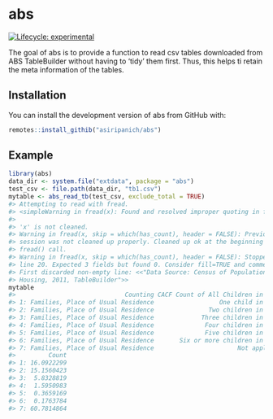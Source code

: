
<!-- README.md is generated from README.Rmd. Please edit that file -->

# abs

<!-- badges: start -->

[![Lifecycle:
experimental](https://img.shields.io/badge/lifecycle-experimental-orange.svg)](https://www.tidyverse.org/lifecycle/#experimental)
<!-- badges: end -->

The goal of abs is to provide a function to read csv tables downloaded
from ABS TableBuilder without having to ‘tidy’ them first. Thus, this
helps ti retain the meta information of the tables.

## Installation

You can install the development version of abs from GitHub with:

``` r
remotes::install_githib("asiripanich/abs")
```

## Example

``` r
library(abs)
data_dir <- system.file("extdata", package = "abs")
test_csv <- file.path(data_dir, "tb1.csv")
mytable <- abs_read_tb(test_csv, exclude_total = TRUE)
#> Attempting to read with fread.
#> <simpleWarning in fread(x): Found and resolved improper quoting in first 100 rows. If the fields are not quoted (e.g. field separator does not appear within any field), try quote="" to avoid this warning.>
#> 
#> 'x' is not cleaned.
#> Warning in fread(x, skip = which(has_count), header = FALSE): Previous fread()
#> session was not cleaned up properly. Cleaned up ok at the beginning of this
#> fread() call.
#> Warning in fread(x, skip = which(has_count), header = FALSE): Stopped early on
#> line 20. Expected 3 fields but found 0. Consider fill=TRUE and comment.char=.
#> First discarded non-empty line: <<"Data Source: Census of Population and
#> Housing, 2011, TableBuilder">>
mytable
#>                              Counting CACF Count of All Children in Family
#> 1: Families, Place of Usual Residence                  One child in family
#> 2: Families, Place of Usual Residence               Two children in family
#> 3: Families, Place of Usual Residence             Three children in family
#> 4: Families, Place of Usual Residence              Four children in family
#> 5: Families, Place of Usual Residence              Five children in family
#> 6: Families, Place of Usual Residence       Six or more children in family
#> 7: Families, Place of Usual Residence                       Not applicable
#>         Count
#> 1: 16.0922299
#> 2: 15.1560423
#> 3:  5.8328819
#> 4:  1.5950983
#> 5:  0.3659169
#> 6:  0.1763784
#> 7: 60.7814864
```
